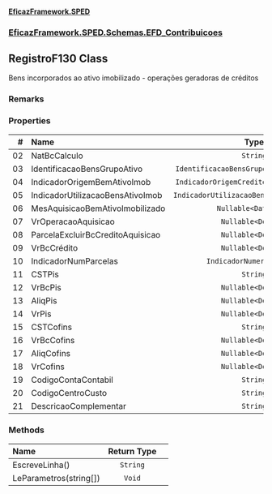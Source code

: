 #### [EficazFramework.SPED](EficazFrameworkSPED.md 'EficazFramework SPED')
### [EficazFramework.SPED.Schemas.EFD_Contribuicoes](EficazFramework.SPED.Schemas.EFD_Contribuicoes.md 'EficazFramework.SPED.Schemas.EFD_Contribuicoes')

## RegistroF130 Class

Bens incorporados ao ativo imobilizado - operações geradoras de créditos

### Remarks
### Properties

| # | Name | Type | |
| ---: | :--- | :---: | :--- |
| 02 | NatBcCalculo | `String` |  |
| 03 | IdentificacaoBensGrupoAtivo | `IdentificacaoBensGrupoAtivoImobilizado` |  |
| 04 | IndicadorOrigemBemAtivoImob | `IndicadorOrigemCreditoAtivoImobilizado` |  |
| 05 | IndicadorUtilizacaoBensAtivoImob | `IndicadorUtilizacaoBensAtivoImobilizado` |  |
| 06 | MesAquisicaoBemAtivoImobilizado | `Nullable<DateTime>` |  |
| 07 | VrOperacaoAquisicao | `Nullable<Double>` |  |
| 08 | ParcelaExcluirBcCreditoAquisicao | `Nullable<Double>` |  |
| 09 | VrBcCrédito | `Nullable<Double>` |  |
| 10 | IndicadorNumParcelas | `IndicadorNumeroParcelas` |  |
| 11 | CSTPis | `String` |  |
| 12 | VrBcPis | `Nullable<Double>` |  |
| 13 | AliqPis | `Nullable<Double>` |  |
| 14 | VrPis | `Nullable<Double>` |  |
| 15 | CSTCofins | `String` |  |
| 16 | VrBcCofins | `Nullable<Double>` |  |
| 17 | AliqCofins | `Nullable<Double>` |  |
| 18 | VrCofins | `Nullable<Double>` |  |
| 19 | CodigoContaContabil | `String` |  |
| 20 | CodigoCentroCusto | `String` |  |
| 21 | DescricaoComplementar | `String` |  |
### Methods

| Name | Return Type | |
| :--- | :---: | :--- |
| EscreveLinha() | `String` |  |
| LeParametros(string[]) | `Void` |  |
